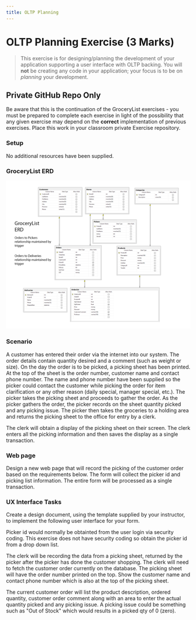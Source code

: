 ```yaml
---
title: OLTP Planning
---
```

# OLTP Planning Exercise (3 Marks)

> This exercise is for designing/planning the development of your application supporting a user interface with OLTP backing. You will **not** be creating any code in your application; your focus is to be on *planning* your development.

## Private GitHub Repo Only

Be aware that this is the continuation of the GroceryList exercises - you must be prepared to complete each exercise in light of the possibility that any given exercise may depend on the **correct** implementation of previous exercises. Place this work in your classroom private Exercise repository.

### Setup

No additional resources have been supplied.

### GroceryList ERD

![GroceryList ERD](./oltp/grocerylist_erd.png)

### Scenario

A customer has entered their order via the internet into our system. The order details contain quantity desired and a comment (such as weight or size). On the day the order is to be picked, a picking sheet has been printed. At the top of the sheet is the order number, customer name and contact phone number. The name and phone number have been supplied so the picker could contact the customer while picking the order for item clarification or any other reason (daily special, manager special, etc.). The picker takes the picking sheet and proceeds to gather the order. As the picker gathers the order, the picker records on the sheet quantity picked and any picking issue. The picker then takes the groceries to a holding area and returns the picking sheet to the office for entry by a clerk. 

The clerk will obtain a display of the picking sheet on their screen. The clerk enters all the picking information and then saves the display as a single transaction.

### Web page

Design a new web page that will record the picking of the customer order based on the requirements below. The form will collect the picker id and picking list information. The entire form will be processed as a single transaction.

### UX Interface Tasks

Create a design document, using the template supplied by your instructor, to implement the following user interface for your form. 

Picker id would normally be obtainted from the user login via security coding. This exercise does not have security coding so obtain the picker id from a drop down list. 

The clerk will be recording the data from a picking sheet, returned by the picker after the picker has done the customer shopping. The clerk will need to fetch the customer order currently on the database. The picking sheet will have the order number printed on the top. Show the customer name and contact phone number which is also at the top of the picking sheet.

The current customer order will list the product description, ordered quantity, customer order comment along with an area to enter the actual quantity picked and any picking issue. A picking issue could be something such as "Out of Stock" which would results in a picked qty of 0 (zero).

